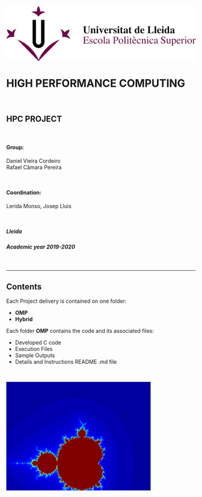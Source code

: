 
![](/logo.jpg)


# HIGH PERFORMANCE COMPUTING

<br/>

## HPC PROJECT


<br/>

#### Group:
Daniel Vieira Cordeiro<br/>
Rafael Câmara Pereira 

<br/>

#### Coordination:
Lerida Monso, Josep Lluis

<br/>

##### Lleida
##### Academic year 2019-2020

<br/>

---

## Contents

Each Project delivery is contained on one folder:

- **OMP**
- **Hybrid** 

Each folder **OMP** contains the code and its associated files:

- Developed C code
- Execution Files
- Sample Outputs
- Details and Instructions README .md file

<br/>

![](/mandelbrot.gif)